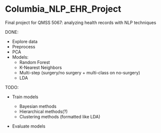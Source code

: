 # Columbia_NLP_EHR_Project
Final project for QMSS 5067: analyzing health records with NLP techniques

DONE:
- Explore data
- Preprocess
- PCA
- Models:
    - Random Forest
    - K-Nearest Neighbors
    - Multi-step (surgery/no surgery + multi-class on no-surgery)
    - LDA

TODO:
- Train models
    - Bayesian methods
    - Hierarchical methods(?)
    - Clustering methods (formatted like LDA)
    
- Evaluate models


